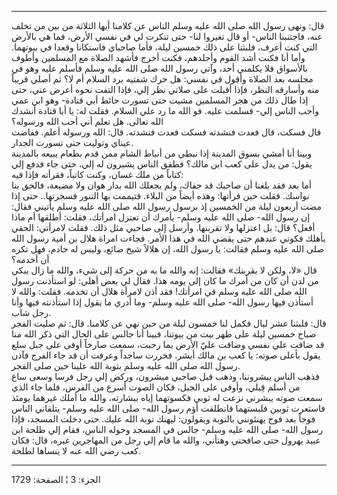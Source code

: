 ------------------------------------------------------------------------

قال: ونهى رسول الله صلى الله عليه وسلم الناس عن كلامنا أيها الثلاثة من
بين من تخلف عنه، فاجتنبنا الناس- أو قال تغيروا لنا- حتى تنكرت لي في نفسي
الأرض، فما هي بالأرض التي كنت أعرف، فلبثنا على ذلك خمسين ليلة، فأما
صاحباي فاستكانا وقعدا في بيوتهما. وأما أنا فكنت أشد القوم وأجلدهم، فكنت
أخرج فأشهد الصلاة مع المسلمين وأطوف بالأسواق فلا يكلمني أحد، وآتي رسول
الله صلى الله عليه وسلم فأسلم عليه وهو في مجلسه بعد الصلاة وأقول في
نفسي: هل حرك شفتيه برد السلام أم لا؟ ثم أصلي قريباً منه وأسارقه النظر،
فإذا أقبلت على صلاتي نظر إلي، فإذا التفت نحوه أعرض عني، حتى إذا طال ذلك
من هجر المسلمين مشيت حتى تسورت حائط أبي قتادة- وهو ابن عمي وأحب الناس
إلي- فسلمت عليه. فو الله ما رد علي السلام. فقلت له: يا أبا قتادة أنشدك
الله تعالى. هل تعلم أني أحب الله ورسوله؟  
قال فسكت، قال فعدت فنشدته فسكت فعدت فنشدته. قال: الله ورسوله أعلم. ففاضت
عيناي وتوليت حتى تسورت الجدار.  
وبينا أنا أمشي بسوق المدينة إذا نبطي من أنباط الشام ممن قدم بطعام يبيعه
بالمدينة يقول: من يدل على كعب ابن مالك؟ فطفق الناس يشيرون له إلي، حتى
جاء فدفع إلي كتاباً من ملك غسان، وكنت كاتباً، فقرأته فإذا فيه:  
أما بعد فقد بلغنا أن صاحبك قد جفاك، ولم يجعلك الله بدار هوان ولا مضيعة،
فالحق بنا نواسك. فقلت حين قرأتها: وهذه أيضاً من البلاء. فتيممت بها التنور
فسجرتها.. حتى إذا مضت أربعون ليلة من الخمسين إذ برسول رسول الله صلى الله
عليه وسلم يأتيني فقال: إن رسول الله- صلى الله عليه وسلم- يأمرك أن تعتزل
امرأتك، فقلت: أطلقها أم ماذا أفعل؟ قال: بل اعتزلها ولا تقربنها. وأرسل
إلى صاحبي مثل ذلك. فقلت لامرأتي: الحقي بأهلك فكوني عندهم حتى يقضي الله
في هذا الأمر. فجاءت امراة هلال بن أمية رسول الله صلى الله عليه وسلم
فقالت: يا رسول الله، إن هلالاً شيخ ضائع، وليس له خادم، فهل تكره أن
أخدمه؟  
قال «لا، ولكن لا يقربنك» فقالت: إنه والله ما به من حركة إلى شيء، والله
ما زال يبكي من لدن أن كان من أمرك ما كان إلى يومه هذا. فقال لي بعض أهلي:
لو استأذنت رسول الله صلى الله عليه وسلم في امرأتك! فقد أذن لامرأة هلال
أن تخدمه. فقلت: والله لا أستأذن فيها رسول الله- صلى الله عليه وسلم- وما
أدري ما يقول إذا استأذنته فيها وأنا رجل شاب.  
قال: فلبثنا عشر ليال فكمل لنا خمسون ليلة من حين نهي عن كلامنا. قال: ثم
صليت الفجر صباح خمسين ليلة على ظهر بيت من بيوتنا، فبينا أنا جالس على
الحال التي ذكر الله منا قد ضاقت علي نفسي وضاقت عليّ الأرض بما رحبت، سمعت
صارخاً أوفى على جبل سلع يقول بأعلى صوته: يا كعب بن مالك أبشر. فخررت ساجداً
وعرفت أن قد جاء الفرج فآذن رسول الله صلى الله عليه وسلم بتوبة الله علينا
حين صلى الفجر.  
فذهب الناس يبشروننا، وذهب قبل صاحبي مبشرون، وركض إلي رجل فرسا وسعى ساع
من أسلم قِبلي، وأوفى على الجبل، فكان الصوت أسرع من الفرس، فلما جاء الذي
سمعت صوته يبشرني نزعت له ثوبي فكسوتهما إياه ببشارته، والله ما أملك
غيرهما يومئذ فاستعرت ثوبين فلبستهما فانطلقت أؤم رسول الله- صلى الله عليه
وسلم- يتلقاني الناس فوجاً بعد فوج يهنئونني بالتوبة ويقولون: ليهنك توبة
الله عليك. حتى دخلت المسجد، فإذا رسول الله- صلى الله عليه وسلم- جالس في
المسجد وحوله الناس، فقام إلي طلحة ابن عبيد يهرول حتى صافحني وهنأني،
والله ما قام إلي رجل من المهاجرين غيره، قال: فكان كعب رضي الله عنه لا
ينساها لطلحة.

------------------------------------------------------------------------

الجزء: 3 ¦ الصفحة: 1729
